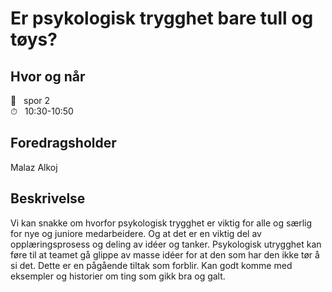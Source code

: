 # Er psykologisk trygghet bare tull og tøys?

## Hvor og når
📌  &nbsp; spor 2<br>
⏱  &nbsp; 10:30-10:50

## Foredragsholder
Malaz Alkoj


## Beskrivelse
Vi kan snakke om hvorfor psykologisk trygghet er viktig for alle og særlig for nye og juniore medarbeidere. Og at det er en viktig del av opplæringsprosess og deling av idéer og tanker. Psykologisk utrygghet kan føre til at teamet gå glippe av masse idéer for at den som har den ikke tør å si det. 
Dette er en pågående tiltak som forblir. 
Kan godt komme med eksempler og historier om ting som gikk bra og galt.